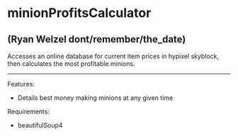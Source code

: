 # minionProfitsCalculator

## (Ryan Welzel dont/remember/the_date)

Accesses an online database for current item prices in hypixel skyblock, then calculates the most profitable minions.

---

Features:
- Details best money making minions at any given time


Requirements:
- beautifulSoup4
